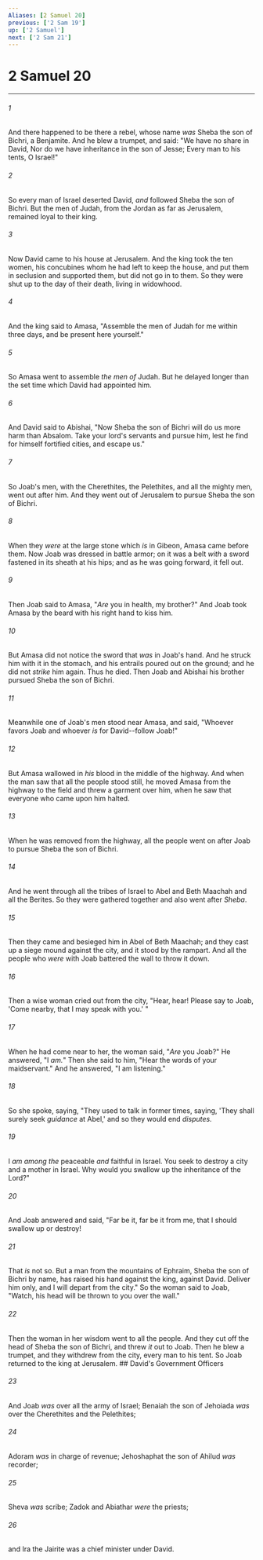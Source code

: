 ```yaml
---
Aliases: [2 Samuel 20]
previous: ['2 Sam 19']
up: ['2 Samuel']
next: ['2 Sam 21']
---
```

# 2 Samuel 20

***


###### 1 
And there happened to be there a rebel, whose name _was_ Sheba the son of Bichri, a Benjamite. And he blew a trumpet, and said: "We have no share in David, Nor do we have inheritance in the son of Jesse; Every man to his tents, O Israel!" 

###### 2 
So every man of Israel deserted David, _and_ followed Sheba the son of Bichri. But the men of Judah, from the Jordan as far as Jerusalem, remained loyal to their king. 

###### 3 
Now David came to his house at Jerusalem. And the king took the ten women, his concubines whom he had left to keep the house, and put them in seclusion and supported them, but did not go in to them. So they were shut up to the day of their death, living in widowhood. 

###### 4 
And the king said to Amasa, "Assemble the men of Judah for me within three days, and be present here yourself." 

###### 5 
So Amasa went to assemble _the men of_ Judah. But he delayed longer than the set time which David had appointed him. 

###### 6 
And David said to Abishai, "Now Sheba the son of Bichri will do us more harm than Absalom. Take your lord's servants and pursue him, lest he find for himself fortified cities, and escape us." 

###### 7 
So Joab's men, with the Cherethites, the Pelethites, and all the mighty men, went out after him. And they went out of Jerusalem to pursue Sheba the son of Bichri. 

###### 8 
When they _were_ at the large stone which _is_ in Gibeon, Amasa came before them. Now Joab was dressed in battle armor; on it was a belt _with_ a sword fastened in its sheath at his hips; and as he was going forward, it fell out. 

###### 9 
Then Joab said to Amasa, "_Are_ you in health, my brother?" And Joab took Amasa by the beard with his right hand to kiss him. 

###### 10 
But Amasa did not notice the sword that _was_ in Joab's hand. And he struck him with it in the stomach, and his entrails poured out on the ground; and he did not _strike_ him again. Thus he died. Then Joab and Abishai his brother pursued Sheba the son of Bichri. 

###### 11 
Meanwhile one of Joab's men stood near Amasa, and said, "Whoever favors Joab and whoever _is_ for David--follow Joab!" 

###### 12 
But Amasa wallowed in _his_ blood in the middle of the highway. And when the man saw that all the people stood still, he moved Amasa from the highway to the field and threw a garment over him, when he saw that everyone who came upon him halted. 

###### 13 
When he was removed from the highway, all the people went on after Joab to pursue Sheba the son of Bichri. 

###### 14 
And he went through all the tribes of Israel to Abel and Beth Maachah and all the Berites. So they were gathered together and also went after _Sheba_. 

###### 15 
Then they came and besieged him in Abel of Beth Maachah; and they cast up a siege mound against the city, and it stood by the rampart. And all the people who _were_ with Joab battered the wall to throw it down. 

###### 16 
Then a wise woman cried out from the city, "Hear, hear! Please say to Joab, 'Come nearby, that I may speak with you.' " 

###### 17 
When he had come near to her, the woman said, "_Are_ you Joab?" He answered, "I _am._" Then she said to him, "Hear the words of your maidservant." And he answered, "I am listening." 

###### 18 
So she spoke, saying, "They used to talk in former times, saying, 'They shall surely seek _guidance_ at Abel,' and so they would end _disputes._ 

###### 19 
I _am among the_ peaceable _and_ faithful in Israel. You seek to destroy a city and a mother in Israel. Why would you swallow up the inheritance of the Lord?" 

###### 20 
And Joab answered and said, "Far be it, far be it from me, that I should swallow up or destroy! 

###### 21 
That _is_ not so. But a man from the mountains of Ephraim, Sheba the son of Bichri by name, has raised his hand against the king, against David. Deliver him only, and I will depart from the city." So the woman said to Joab, "Watch, his head will be thrown to you over the wall." 

###### 22 
Then the woman in her wisdom went to all the people. And they cut off the head of Sheba the son of Bichri, and threw _it_ out to Joab. Then he blew a trumpet, and they withdrew from the city, every man to his tent. So Joab returned to the king at Jerusalem. ## David's Government Officers 

###### 23 
And Joab _was_ over all the army of Israel; Benaiah the son of Jehoiada _was_ over the Cherethites and the Pelethites; 

###### 24 
Adoram _was_ in charge of revenue; Jehoshaphat the son of Ahilud _was_ recorder; 

###### 25 
Sheva _was_ scribe; Zadok and Abiathar _were_ the priests; 

###### 26 
and Ira the Jairite was a chief minister under David.
